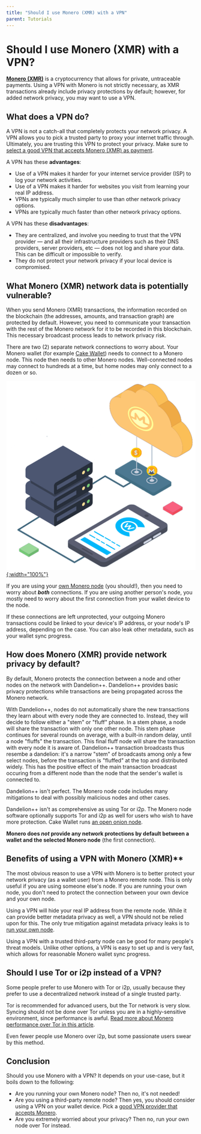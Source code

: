 ```yaml
---
title: "Should I use Monero (XMR) with a VPN" 
parent: Tutorials
--- 
```


# Should I use Monero (XMR) with a VPN?

[**Monero (XMR)**](https://www.getmonero.org/) is a cryptocurrency that allows for private, untraceable payments. Using a VPN with Monero is not strictly necessary, as XMR transactions already include privacy protections by default; however, for added network privacy, you may want to use a VPN.

## What does a VPN do?

A VPN is not a catch-all that completely protects your network privacy. A VPN allows you to pick a trusted party to proxy your internet traffic through. Ultimately, you are trusting this VPN to protect your privacy. Make sure to [select a good VPN that accepts Monero (XMR) as payment](/docs/tutorials/buy-vpn-privately-monero).

A VPN has these **advantages**:

* Use of a VPN makes it harder for your internet service provider (ISP) to log your network activities.
* Use of a VPN makes it harder for websites you visit from learning your real IP address.
* VPNs are typically much simpler to use than other network privacy options.
* VPNs are typically much faster than other network privacy options.

A VPN has these **disadvantages**:

* They are centralized, and involve you needing to trust that the VPN provider — and all their infrastructure providers such as their DNS providers, server providers, etc — does not log and share your data. This can be difficult or impossible to verify.
* They do not protect your network privacy if your local device is compromised.

## What Monero (XMR) network data is potentially vulnerable?

When you send Monero (XMR) transactions, the information recorded on the blockchain (the addresses, amounts, and transaction graph) are protected by default. However, you need to communicate your transaction with the rest of the Monero network for it to be recorded in this blockchain. This necessary broadcast process leads to network privacy risk.

There are two (2) separate network connections to worry about. Your Monero wallet (for example [Cake Wallet](https://cakewallet.com)) needs to connect to a Monero node. This node then needs to other Monero nodes. Well-connected nodes may connect to hundreds at a time, but home nodes may only connect to a dozen or so.

[![Monero network diagram](/images/tutorials-use-monero-with-vpn.png){:width="100%"}](/images/tutorials-use-monero-with-vpn.png)

If you are using your [own Monero node](/docs/tutorials/monero-node) (you should!), then you need to worry about ***both*** connections. If you are using another person's node, you mostly need to worry about the first connection from your wallet device to the node.

If these connections are left unprotected, your outgoing Monero transactions could be linked to your device's IP address, or your node's IP address, depending on the case. You can also leak other metadata, such as your wallet sync progress.

## How does Monero (XMR) provide network privacy by default?

By default, Monero protects the connection between a node and other nodes on the network with Dandelion++. Dandelion++ provides basic privacy protections while transactions are being propagated across the Monero network.

With Dandelion++, nodes do not automatically share the new transactions they learn about with every node they are connected to. Instead, they will decide to follow either a "stem" or "fluff" phase. In a stem phase, a node will share the transaction with only one other node. This stem phase continues for several rounds on average, with a built-in random delay, until a node "fluffs" the transaction. This final fluff node will share the transaction with every node it is aware of. Dandelion++ transaction broadcasts thus resembe a dandelion: it's a narrow "stem" of broadcasts among only a few select nodes, before the transaction is "fluffed" at the top and distributed widely. This has the positive effect of the main transaction broadcast occuring from a different node than the node that the sender's wallet is connected to.

Dandelion++ isn't perfect. The Monero node code includes many mitigations to deal with possibly malicious nodes and other cases.

Dandelion++ isn't as comprehensive as using Tor or i2p. The Monero node software optionally supports Tor and i2p as well for users who wish to have more protection. Cake Wallet runs [an open onion node](https://guides.cakewallet.com/docs/advanced-features/custom-node/#node-lists).

**Monero does *not* provide any network protections by default between a wallet and the selected Monero node** (the first connection).

## Benefits of using a VPN with Monero (XMR)**

The most obvious reason to use a VPN with Monero is to better protect your network privacy (as a wallet user) from a Monero remote node. This is only useful if you are using someone else's node. If you are running your own node, you don't need to protect the connection between your own device and your own node.

Using a VPN will hide your real IP address from the remote node. While it can provide better metadata privacy as well, a VPN should not be relied upon for this. The only true mitigation against metadata privacy leaks is to [run your own node](/docs/tutorials/monero-node).

Using a VPN with a trusted third-party node can be good for many people's threat models. Unlike other options, a VPN is easy to set up and is very fast, which allows for reasonable Monero wallet sync progress.

## Should I use Tor or i2p instead of a VPN?

Some people prefer to use Monero with Tor or i2p, usually because they prefer to use a decentralized network instead of a single trusted party.

Tor is recommended for advanced users, but the Tor network is very slow. Syncing should not be done over Tor unless you are in a highly-sensitive environment, since performance is awful. [Read more about Monero performance over Tor in this article](https://guides.cakewallet.com/docs/advanced-features/tor-with-orbot/#performance).

Even fewer people use Monero over i2p, but some passionate users swear by this method.

## Conclusion

Should you use Monero with a VPN? It depends on your use-case, but it boils down to the following:

* Are you running your own Monero node? Then no, it's not needed!
* Are you using a third-party remote node? Then yes, you should consider using a VPN on your wallet device. Pick a [good VPN provider that accepts Monero](/docs/tutorials/buy-vpn-privately-monero).
* Are you extremely worried about your privacy? Then no, run your own node over Tor instead.
